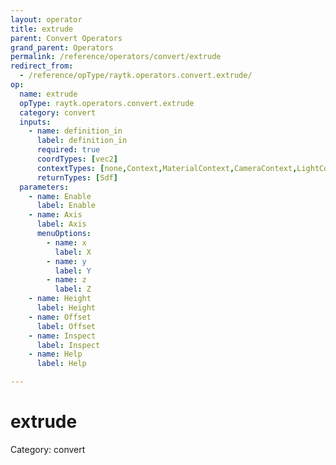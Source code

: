 ```yaml
---
layout: operator
title: extrude
parent: Convert Operators
grand_parent: Operators
permalink: /reference/operators/convert/extrude
redirect_from:
  - /reference/opType/raytk.operators.convert.extrude/
op:
  name: extrude
  opType: raytk.operators.convert.extrude
  category: convert
  inputs:
    - name: definition_in
      label: definition_in
      required: true
      coordTypes: [vec2]
      contextTypes: [none,Context,MaterialContext,CameraContext,LightContext,RayContext]
      returnTypes: [Sdf]
  parameters:
    - name: Enable
      label: Enable
    - name: Axis
      label: Axis
      menuOptions:
        - name: x
          label: X
        - name: y
          label: Y
        - name: z
          label: Z
    - name: Height
      label: Height
    - name: Offset
      label: Offset
    - name: Inspect
      label: Inspect
    - name: Help
      label: Help

---
```


# extrude

Category: convert

